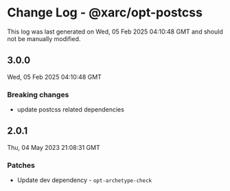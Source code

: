 # Change Log - @xarc/opt-postcss

This log was last generated on Wed, 05 Feb 2025 04:10:48 GMT and should not be manually modified.

## 3.0.0
Wed, 05 Feb 2025 04:10:48 GMT

### Breaking changes

- update postcss related dependencies

## 2.0.1
Thu, 04 May 2023 21:08:31 GMT

### Patches

- Update dev dependency - `opt-archetype-check`

